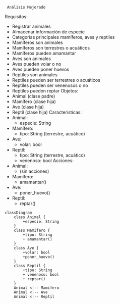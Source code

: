 <!-- Un zoológico posee un catálogo digital de animales
Existen dos categorías principales: mamíferos y aves
Los animales tienen registrado la especie a la que pertenecen
Los mamíferos puede ser de dos tipos: terrestres o acuáticos
y puede amamantar a crías
Las aves tienen la característica de poder volar o no
y tienen la capacidad de poner huevos

# Análisis
Requisitos:
- Registrar animales
- Almacenar información de especie
- Categorías principales mamíferos y aves
- Mamíferos son animales
- Mamíferos son terrestres o acuáticos
- Mamíferos pueden amamantar
- Aves son animales
- Aves pueden volar o no
- Aves pueden poner huevos

Objetos:
- Animal (clase padre)
- Mamífero (clase hija)
- Ave (clase hija)

Características:
- Animal:
  - especie: String
- Mamífero:
  - tipo: String (terrestre, acuático)
- Ave:
  - volar: bool

Acciones:
- Animal:
  - (sin acciones)
- Mamífero:
  - amamantar()
- Ave:
  - poner_huevo() -->

<!-- ```mermaid -->
<!-- classDiagram
class Animal {
        +especie: String
    }
    class Mamifero {
        +tipo: String
        + amamantar()
    }
    class Ave {
        +volar: bool
        +poner_huevo()
    }
    Animal <|-- Mamifero
    Animal <|-- Ave -->
<!-- ``` -->

<!-- ---------------------------------------- -->
	 Análisis Mejorado 
Requisitos:
- Registrar animales
- Almacenar información de especie
- Categorías principales mamíferos, aves y reptiles
- Mamíferos son animales
- Mamíferos son terrestres o acuáticos
- Mamíferos pueden amamantar
- Aves son animales
- Aves pueden volar o no
- Aves pueden poner huevos
- Reptiles son animales
- Reptiles pueden ser terrestres o acuáticos
- Reptiles pueden ser venenosos o no
- Reptiles pueden reptar
Objetos:
- Animal (clase padre)
- Mamífero (clase hija)
- Ave (clase hija)
- Reptil (clase hija)
Características:
- Animal:
  - especie: String
- Mamífero:
  - tipo: String (terrestre, acuático)
- Ave:
  - volar: bool
- Reptil:
  - tipo: String (terrestre, acuático)
  - venenoso: bool
Acciones:
- Animal:
  - (sin acciones)
- Mamífero:
  - amamantar()
- Ave:
  - poner_huevo()
- Reptil:
    - reptar()

```mermaid
classDiagram
    class Animal {
        +especie: String
    }
    class Mamifero {
        +tipo: String
        + amamantar()
    }
    class Ave {
        +volar: bool
        +poner_huevo()
    }
    class Reptil {
        +tipo: String
        + venenoso: bool
        + reptar()
    }
    Animal <|-- Mamifero
    Animal <|-- Ave
    Animal <|-- Reptil
```
